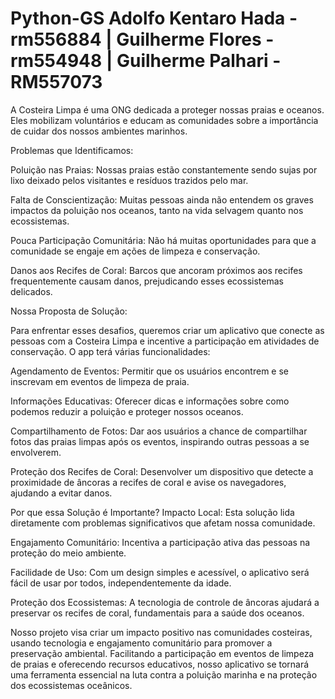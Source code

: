 # Python-GS   Adolfo Kentaro Hada - rm556884 | Guilherme Flores - rm554948  |  Guilherme Palhari - RM557073

A Costeira Limpa é uma ONG dedicada a proteger nossas praias e oceanos. Eles mobilizam voluntários e educam as comunidades sobre a importância de cuidar dos nossos ambientes marinhos.

Problemas que Identificamos:

Poluição nas Praias: Nossas praias estão constantemente sendo sujas por lixo deixado pelos visitantes e resíduos trazidos pelo mar.

Falta de Conscientização: Muitas pessoas ainda não entendem os graves impactos da poluição nos oceanos, tanto na vida selvagem quanto nos ecossistemas.

Pouca Participação Comunitária: Não há muitas oportunidades para que a comunidade se engaje em ações de limpeza e conservação.

Danos aos Recifes de Coral: Barcos que ancoram próximos aos recifes frequentemente causam danos, prejudicando esses ecossistemas delicados.

Nossa Proposta de Solução:

Para enfrentar esses desafios, queremos criar um aplicativo que conecte as pessoas com a Costeira Limpa e incentive a participação em atividades de conservação. O app terá várias funcionalidades:

Agendamento de Eventos: Permitir que os usuários encontrem e se inscrevam em eventos de limpeza de praia.

Informações Educativas: Oferecer dicas e informações sobre como podemos reduzir a poluição e proteger nossos oceanos.

Compartilhamento de Fotos: Dar aos usuários a chance de compartilhar fotos das praias limpas após os eventos, inspirando outras pessoas a se envolverem.

Proteção dos Recifes de Coral: Desenvolver um dispositivo que detecte a proximidade de âncoras a recifes de coral e avise os navegadores, ajudando a evitar danos.


Por que essa Solução é Importante?
Impacto Local: Esta solução lida diretamente com problemas significativos que afetam nossa comunidade.

Engajamento Comunitário: Incentiva a participação ativa das pessoas na proteção do meio ambiente.

Facilidade de Uso: Com um design simples e acessível, o aplicativo será fácil de usar por todos, independentemente da idade.

Proteção dos Ecossistemas: A tecnologia de controle de âncoras ajudará a preservar os recifes de coral, fundamentais para a saúde dos oceanos.

Nosso projeto visa criar um impacto positivo nas comunidades costeiras, usando tecnologia e engajamento comunitário para promover a preservação ambiental. Facilitando a participação em eventos de limpeza de praias e oferecendo recursos educativos, nosso aplicativo se tornará uma ferramenta essencial na luta contra a poluição marinha e na proteção dos ecossistemas oceânicos.

